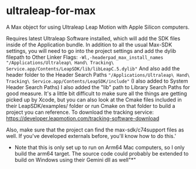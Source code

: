 # ultraleap-for-max
 A Max object for using Ultraleap Leap Motion with Apple Silicon computers.
 
 Requires latest Ultraleap Software installed, which will add the SDK files inside of the Application bundle. In addition to all the usual Max-SDK settings, you will need to go into the project settings and add the dylib filepath to Other Linker Flags:
 `-Wl,-headerpad_max_install_names`
 `"/Applications/Ultraleap\ Hand\ Tracking\ Service.app/Contents/LeapSDK/lib/libLeapC.5.dylib"`
 And also add the header folder to the Header Search Paths `"/Applications/Ultraleap\ Hand\ Tracking\ Service.app/Contents/LeapSDK/include"` (I also added to System Header Search Paths)
 I also added the "lib" path to Library Search Paths for good measure.
 It's a little bit difficult to make sure all the things are getting picked up by Xcode, but you can also look at the Cmake files included in their LeapSDK/examples/ folder or run Cmake on that folder to build a project you can reference.
 To download the tracking service: https://developer.leapmotion.com/tracking-software-download
 
 Also, make sure that the project can find the max-sdk/c74support files as well. If you've developed externals before, you'll know how to do this.'
 * Note that this is only set up to run on Arm64 Mac computers, so I only build the arm64 target. The source code could probably be extended to build on Windows using their Gemini dll as well"*"
